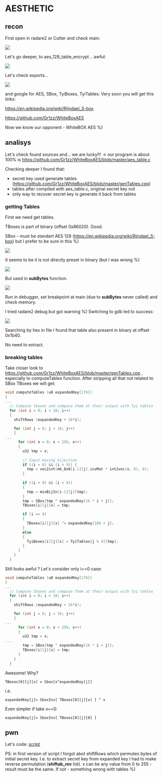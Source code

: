 # AESTHETIC

## recon

First open in radare2 or Cutter and check main:

![](img/main.png)

Let's go deeper, to aes_128_table_encrypt .. awful:

![](img/aes_128_table_encrypt.png)

Let's check exports...

![](img/exports.png)

and google for AES, SBox, TyiBoxes, TyiTables.
Very soon you will get this links:

https://en.wikipedia.org/wiki/Rijndael_S-box

https://github.com/Gr1zz/WhiteBoxAES

Now we know our opponent - WhiteBOX AES %) 


## analisys

Let's check found sources and... we are lucky!!! -> our program is about 100% is https://github.com/Gr1zz/WhiteBoxAES/blob/master/aes_table.c


Checking deeper I found that:

- secret key used generate tables (https://github.com/Gr1zz/WhiteBoxAES/blob/master/genTables.cpp)
- tables after compiled with aes_table.c, original secret key not
- only way to recover secret key is generate it back from tables

### getting Tables

First we need get tables. 

TBoxes is part of binary (offset 0x86020). Good.

SBox - must be standart AES 128 (https://en.wikipedia.org/wiki/Rijndael_S-box) but I prefer to be sure in this %)

![](img/tboxes-hex.png)

It seems to be it is not directly preset in binary (but I was wrong %)

![](img/sbox-hex.png)

But used in **subBytes** function.

![](img/subbytes.png)

Run in debugger, set breakpoint at main (due to **subBytes** never called) and check memory.

I tried radare2 debug but got warning %) Switching to gdb led to success:

![](img/sbox-gdb.png)

Searching by hex in file I found that table also present in binary at offset 0x1b40.

No need to extract.

### breaking tables

Take closer look to https://github.com/Gr1zz/WhiteBoxAES/blob/master/genTables.cpp , especially to computeTables function.
After stripping all that not related to SBox TBoxes we will get:

```C
void computeTables (u8 expandedKey[176])
{
... 
  // Compute tboxes and compose them at their output with Tyi tables
  for (int i = 0; i < 10; i++)
  {
    shiftRows (expandedKey + 16*i);

    for (int j = 0; j < 16; j++)
    {
...
      for (int x = 0; x < 256; x++)
      {
        u32 tmp = x;
      
        // Input mixing bijection
        if ((i > 0) && (i < 9)) { 
          tmp = vec2int(mb_8x8[i-1][j].invMat * int2vec(x, 8), 8);       
        }
        
        if ((i > 0) && (i < 9))
        {
          tmp = mixBijIn[i-1][j][tmp];
        }
        tmp = SBox[tmp ^ expandedKey[16 * i + j]];
        TBoxes[i][j][x] = tmp;

        if (i == 9)
        {
          TBoxes[i][j][x] ^= expandedKey[160 + j];
        }
        else
        {
          TyiBoxes[i][j][x] = TyiTables[j % 4][tmp];
        }
      }
    } 
  }
```

Still looks awful ? Let's consider only i==0 case:

```C
void computeTables (u8 expandedKey[176])
{
... 
  // Compute tboxes and compose them at their output with Tyi tables
  for (int i = 0; i < 10; i++)
  {
    shiftRows (expandedKey + 16*i);

    for (int j = 0; j < 16; j++)
    {
...
      for (int x = 0; x < 256; x++)
      {
        u32 tmp = x;
...      
        tmp = SBox[tmp ^ expandedKey[16 * i + j]];
        TBoxes[i][j][x] = tmp;
      }
    } 
  }
 ```

Awesome! Why?

```
TBoxes[0][j][x] = Sbox[x^expandedKey[j]]
```
i.e.

```
expandedKey[j]= SboxInv[ TBoxes[0][j][x] ] ^ x
```

Even simpler if take x==0:

```
expandedKey[j]= SboxInv[ TBoxes[0][j][0] ] 
```


## pwn

Let's code:
[script](scripts/solve.py)

PS: in first version of script I forgot abot shiftRows which permutes bytes of initial secret key. 
I.e. to extract secret key from expanded key I had to make reverse permutation (**shiftab_rev** list).
x can be any value from 0 to 255 - result must be the same. If not - something wrong with tables %)


